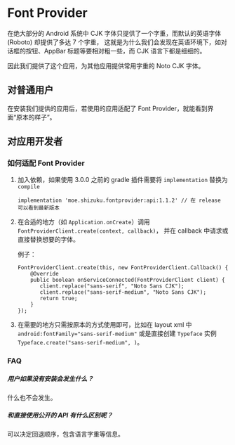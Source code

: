 # Font Provider

在绝大部分的 Android 系统中 CJK 字体只提供了一个字重，而默认的英语字体 (Roboto) 却提供了多达 7 个字重，
这就是为什么我们会发现在英语环境下，如对话框的按钮、AppBar 标题等要相对粗一些，而 CJK 语言下都是细细的。

因此我们提供了这个应用，为其他应用提供常用字重的 Noto CJK 字体。

## 对普通用户
在安装我们提供的应用后，若使用的应用适配了 Font Provider，就能看到界面“原本的样子”。

## 对应用开发者

### 如何适配 Font Provider

1. 加入依赖，如果使用 3.0.0 之前的 gradle 插件需要将 `implementation` 替换为 `compile`
   
   `implementation 'moe.shizuku.fontprovider:api:1.1.2' // 在 release 可以看到最新版本`
   
2. 在合适的地方（如 `Application.onCreate`）调用 `FontProviderClient.create(context, callback)`，
并在 callback 中请求或直接替换想要的字体。

   例子：
   ```
   FontProviderClient.create(this, new FontProviderClient.Callback() {
       @Override
       public boolean onServiceConnected(FontProviderClient client) {
          client.replace("sans-serif", "Noto Sans CJK");
          client.replace("sans-serif-medium", "Noto Sans CJK");
          return true;
       }
   });
   ```

3. 在需要的地方只需按原本的方式使用即可，比如在 layout xml 中 `android:fontFamily="sans-serif-medium"` 
或是直接创建 `Typeface` 实例 `Typeface.create("sans-serif-medium", )`。

### FAQ

##### 用户如果没有安装会发生什么？

什么也不会发生。

##### 和直接使用公开的 API 有什么区别呢？

可以决定回退顺序，包含语言字重等信息。
